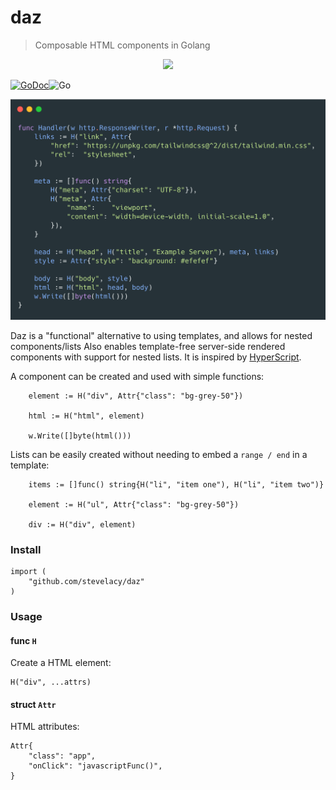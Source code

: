 # daz
> Composable HTML components in Golang

<p align="center">
	<img src="https://github.com/stevelacy/daz/raw/master/daz.go.png" width="300">
</p>

[![GoDoc](https://godoc.org/github.com/stevelacy/daz?status.svg)](https://godoc.org/github.com/stevelacy/daz)![Go](https://github.com/stevelacy/daz/workflows/Go/badge.svg)


![daz carbon example](./carbon.png)

Daz is a "functional" alternative to using templates, and allows for nested components/lists
Also enables template-free server-side rendered components with support for nested lists. It is inspired by [HyperScript](https://github.com/hyperhype/hyperscript).


A component can be created and used with simple functions:
```golang
	element := H("div", Attr{"class": "bg-grey-50"})

	html := H("html", element)

	w.Write([]byte(html()))
```

Lists can be easily created without needing to embed a `range / end` in a template:
```golang
	items := []func() string{H("li", "item one"), H("li", "item two")}

	element := H("ul", Attr{"class": "bg-grey-50"})

	div := H("div", element)

```


### Install

```
import (
	"github.com/stevelacy/daz"
)

```

### Usage

#### func `H`

Create a HTML element:
```golang
H("div", ...attrs)

```

#### struct `Attr`

HTML attributes:
```golang
Attr{
	"class": "app",
	"onClick": "javascriptFunc()",
}
```
